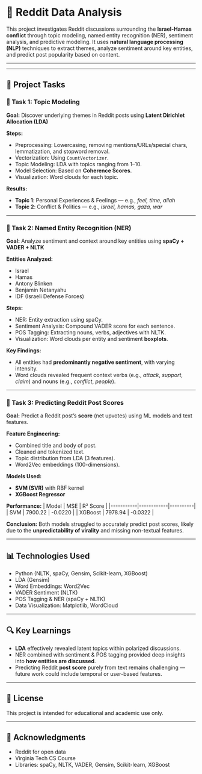 # 🧠 Reddit Data Analysis

This project investigates Reddit discussions surrounding the **Israel-Hamas conflict** through topic modeling, named entity recognition (NER), sentiment analysis, and predictive modeling. It uses **natural language processing (NLP)** techniques to extract themes, analyze sentiment around key entities, and predict post popularity based on content.

---

---

## 📘 Project Tasks

### 🔹 Task 1: Topic Modeling

**Goal:** Discover underlying themes in Reddit posts using **Latent Dirichlet Allocation (LDA)**

**Steps:**
- Preprocessing: Lowercasing, removing mentions/URLs/special chars, lemmatization, and stopword removal.
- Vectorization: Using `CountVectorizer`.
- Topic Modeling: LDA with topics ranging from 1–10.
- Model Selection: Based on **Coherence Scores**.
- Visualization: Word clouds for each topic.

**Results:**
- **Topic 1**: Personal Experiences & Feelings — e.g., *feel, time, allah*
- **Topic 2**: Conflict & Politics — e.g., *israel, hamas, gaza, war*

---

### 🔹 Task 2: Named Entity Recognition (NER)

**Goal:** Analyze sentiment and context around key entities using **spaCy + VADER + NLTK**

**Entities Analyzed:**
- Israel  
- Hamas  
- Antony Blinken  
- Benjamin Netanyahu  
- IDF (Israeli Defense Forces)

**Steps:**
- NER: Entity extraction using spaCy.
- Sentiment Analysis: Compound VADER score for each sentence.
- POS Tagging: Extracting nouns, verbs, adjectives with NLTK.
- Visualization: Word clouds per entity and sentiment **boxplots**.

**Key Findings:**
- All entities had **predominantly negative sentiment**, with varying intensity.
- Word clouds revealed frequent context verbs (e.g., *attack*, *support*, *claim*) and nouns (e.g., *conflict*, *people*).

---

### 🔹 Task 3: Predicting Reddit Post Scores

**Goal:** Predict a Reddit post’s **score** (net upvotes) using ML models and text features.

**Feature Engineering:**
- Combined title and body of post.
- Cleaned and tokenized text.
- Topic distribution from LDA (3 features).
- Word2Vec embeddings (100-dimensions).

**Models Used:**
- **SVM (SVR)** with RBF kernel
- **XGBoost Regressor**

**Performance:**
| Model     | MSE        | R² Score |
|-----------|------------|----------|
| SVM       | 7900.22    | -0.0220  |
| XGBoost   | 7978.94    | -0.0322  |

**Conclusion:** Both models struggled to accurately predict post scores, likely due to the **unpredictability of virality** and missing non-textual features.

---

## 📊 Technologies Used

- Python (NLTK, spaCy, Gensim, Scikit-learn, XGBoost)
- LDA (Gensim)
- Word Embeddings: Word2Vec
- VADER Sentiment (NLTK)
- POS Tagging & NER (spaCy + NLTK)
- Data Visualization: Matplotlib, WordCloud

---

## 🔍 Key Learnings

- **LDA** effectively revealed latent topics within polarized discussions.
- NER combined with sentiment & POS tagging provided deep insights into **how entities are discussed**.
- Predicting Reddit **post score** purely from text remains challenging — future work could include temporal or user-based features.

---

## 📜 License

This project is intended for educational and academic use only.

---

## 🙌 Acknowledgments

- Reddit for open data  
- Virginia Tech CS Course  
- Libraries: spaCy, NLTK, VADER, Gensim, Scikit-learn, XGBoost



